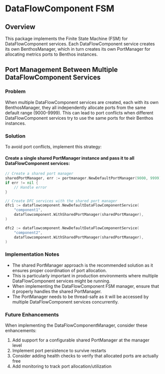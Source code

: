 # DataFlowComponent FSM

## Overview
This package implements the Finite State Machine (FSM) for DataFlowComponent services. Each DataFlowComponent service creates its own BenthosManager, which in turn creates its own PortManager for allocating metrics ports to Benthos instances.

## Port Management Between Multiple DataFlowComponent Services

### Problem
When multiple DataFlowComponent services are created, each with its own BenthosManager, they all independently allocate ports from the same default range (9000-9999). This can lead to port conflicts when different DataFlowComponent services try to use the same ports for their Benthos instances.

### Solution
To avoid port conflicts, implement this strategy:

#### Create a single shared PortManager instance and pass it to all DataFlowComponent services:

```go
// Create a shared port manager
sharedPortManager, err := portmanager.NewDefaultPortManager(9000, 9999) // could also be potentially larger
if err != nil {
    // Handle error
}

// Create DFC services with the shared port manager
dfc1 := dataflowcomponent.NewDefaultDataFlowComponentService(
    "component1", 
    dataflowcomponent.WithSharedPortManager(sharedPortManager),
)

dfc2 := dataflowcomponent.NewDefaultDataFlowComponentService(
    "component2", 
    dataflowcomponent.WithSharedPortManager(sharedPortManager),
)
```

### Implementation Notes

- The shared PortManager approach is the recommended solution as it ensures proper coordination of port allocation.
- This is particularly important in production environments where multiple DataFlowComponent services might be running.
- When implementing the DataFlowComponent FSM manager, ensure that it properly handles the shared PortManager.
- The PortManager needs to be thread-safe as it will be accessed by multiple DataFlowComponent services concurrently.

### Future Enhancements

When implementing the DataFlowComponentManager, consider these enhancements:

1. Add support for a configurable shared PortManager at the manager level
2. Implement port persistence to survive restarts
3. Consider adding health checks to verify that allocated ports are actually free
4. Add monitoring to track port allocation/utilization 